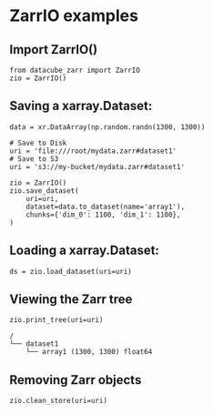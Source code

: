# ZarrIO examples

## Import ZarrIO()
    from datacube_zarr import ZarrIO
    zio = ZarrIO()

## Saving a xarray.Dataset:
    data = xr.DataArray(np.random.randn(1300, 1300))

    # Save to Disk
    uri = 'file:///root/mydata.zarr#dataset1'
    # Save to S3
    uri = 's3://my-bucket/mydata.zarr#dataset1'

    zio = ZarrIO()
    zio.save_dataset(
        uri=uri,
        dataset=data.to_dataset(name='array1'),
        chunks={'dim_0': 1100, 'dim_1': 1100},
    )

## Loading a xarray.Dataset:
    ds = zio.load_dataset(uri=uri)

## Viewing the Zarr tree
    zio.print_tree(uri=uri)

    /
    └── dataset1
        └── array1 (1300, 1300) float64

## Removing Zarr objects
    zio.clean_store(uri=uri)
